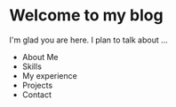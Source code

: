 # Welcome to my blog

I'm glad you are here. I plan to talk about ...
- About Me
- Skills
- My experience
- Projects
- Contact
